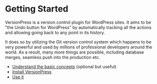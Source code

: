 # Getting Started

VersionPress is a version control plugin for WordPress sites. It aims to be "the Undo button for WordPress" by automatically tracking all the actions and allowing going back to any point in its history.

It does so by utilizing the Git version control system which happens to be very powerful and used by millions of professional developers around the world. As a result, many more things are possible, including database merges, seamless push into the production etc.

* [Understand the basic concepts](./getting-started/concepts) (optional but useful)
* [Install VersionPress](./getting-started/installation-uninstallation)
* [Use it](./getting-started/using-versionpress)